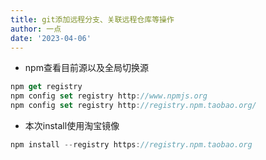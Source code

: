 ```yaml
---
title: git添加远程分支、关联远程仓库等操作
author: 一点
date: '2023-04-06'
---
```

- npm查看目前源以及全局切换源
``` js
npm get registry
npm config set registry http://www.npmjs.org
npm config set registry http://registry.npm.taobao.org/
```

- 本次install使用淘宝镜像
``` js
npm install --registry https://registry.npm.taobao.org
```